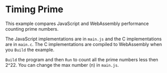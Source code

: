 # Timing Prime

This example compares JavaScript and WebAssembly performance counting prime numbers.

The JavaScript implementations are in `main.js` and the C implementations are in `main.c`. The C implementations are compiled to WebAssembly when you `Build` the example.

`Build` the program and then `Run` to count all the prime numbers less then 2^22. You can change the max number (n) in `main.js`.
